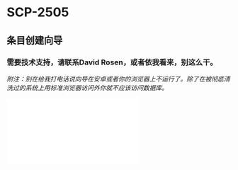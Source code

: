 # SCP-2505
                        


## 条目创建向导

### 需要技术支持，请联系David Rosen，或者依我看来，别这么干。

*附注：别在给我打电话说向导在安卓或者你的浏览器上不运行了。除了在被彻底清洗过的系统上用标准浏览器访问外你就不应该访问数据库。* 

<iframe frameborder='0' scrolling='auto' class='html-block-iframe' src='/scp-2505/html/940599dbf5572578b7bb2ccc7758049c0ba9c6be-15631736971397133974' allowtransparency='true' />



« [SCP-2504](/scp-2504) | SCP-2505 | <a shape='rect' class='newpage' href='/scp-2506'>SCP-2506</a> »





                    